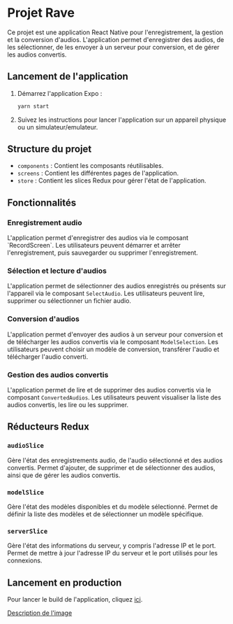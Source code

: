 
# Projet Rave

Ce projet est une application React Native pour l'enregistrement, la gestion et la conversion d'audios. L'application permet d'enregistrer des audios, de les sélectionner, de les envoyer à un serveur pour conversion, et de gérer les audios convertis.

## Lancement de l'application

1. Démarrez l'application Expo :

   ```bash
   yarn start
   ```

2. Suivez les instructions pour lancer l'application sur un appareil physique ou un simulateur/emulateur.

## Structure du projet

- `components` : Contient les composants réutilisables.
- `screens` : Contient les différentes pages de l'application.
- `store` : Contient les slices Redux pour gérer l'état de l'application.

## Fonctionnalités

### Enregistrement audio

L'application permet d'enregistrer des audios via le composant \`RecordScreen\`. Les utilisateurs peuvent démarrer et arrêter l'enregistrement, puis sauvegarder ou supprimer l'enregistrement.

### Sélection et lecture d'audios

L'application permet de sélectionner des audios enregistrés ou présents sur l'appareil via le composant `SelectAudio`. Les utilisateurs peuvent lire, supprimer ou sélectionner un fichier audio.

### Conversion d'audios

L'application permet d'envoyer des audios à un serveur pour conversion et de télécharger les audios convertis via le composant `ModelSelection`. Les utilisateurs peuvent choisir un modèle de conversion, transférer l'audio et télécharger l'audio converti.

### Gestion des audios convertis

L'application permet de lire et de supprimer des audios convertis via le composant `ConvertedAudios`. Les utilisateurs peuvent visualiser la liste des audios convertis, les lire ou les supprimer.

## Réducteurs Redux

### `audioSlice`

Gère l'état des enregistrements audio, de l'audio sélectionné et des audios convertis. Permet d'ajouter, de supprimer et de sélectionner des audios, ainsi que de gérer les audios convertis.

### `modelSlice`

Gère l'état des modèles disponibles et du modèle sélectionné. Permet de définir la liste des modèles et de sélectionner un modèle spécifique.

### `serverSlice`

Gère l'état des informations du serveur, y compris l'adresse IP et le port. Permet de mettre à jour l'adresse IP du serveur et le port utilisés pour les connexions.

## Lancement en production

Pour lancer le build de l'application, cliquez [ici](https://github.com/QuentinBoulay/rave/blob/master/eas-update.svg).

[Description de l'image](https://qr.expo.dev/eas-update?slug=exp&projectId=20d35b73-f9e5-4d8a-802d-de04da22fb07&groupId=b36ced8a-70b4-4524-b8dc-cf296896a167)




